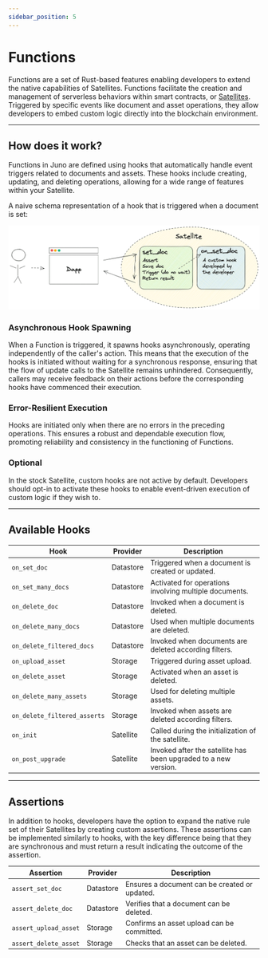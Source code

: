 ```yaml
---
sidebar_position: 5
---
```


# Functions

Functions are a set of Rust-based features enabling developers to extend the native capabilities of Satellites. Functions facilitate the creation and management of serverless behaviors within smart contracts, or [Satellites](../../terminology.md#satellite). Triggered by specific events like document and asset operations, they allow developers to embed custom logic directly into the blockchain environment.

---

## How does it work?

Functions in Juno are defined using hooks that automatically handle event triggers related to documents and assets. These hooks include creating, updating, and deleting operations, allowing for a wide range of features within your Satellite.

A naive schema representation of a hook that is triggered when a document is set:

![Functions hooks flow](../../img/functions.png)

### Asynchronous Hook Spawning

When a Function is triggered, it spawns hooks asynchronously, operating independently of the caller's action. This means that the execution of the hooks is initiated without waiting for a synchronous response, ensuring that the flow of update calls to the Satellite remains unhindered. Consequently, callers may receive feedback on their actions before the corresponding hooks have commenced their execution.

### Error-Resilient Execution

Hooks are initiated only when there are no errors in the preceding operations. This ensures a robust and dependable execution flow, promoting reliability and consistency in the functioning of Functions.

### Optional

In the stock Satellite, custom hooks are not active by default. Developers should opt-in to activate these hooks to enable event-driven execution of custom logic if they wish to.

---

## Available Hooks

| Hook                         | Provider  | Description                                                     |
| ---------------------------- | --------- | --------------------------------------------------------------- |
| `on_set_doc`                 | Datastore | Triggered when a document is created or updated.                |
| `on_set_many_docs`           | Datastore | Activated for operations involving multiple documents.          |
| `on_delete_doc`              | Datastore | Invoked when a document is deleted.                             |
| `on_delete_many_docs`        | Datastore | Used when multiple documents are deleted.                       |
| `on_delete_filtered_docs`    | Datastore | Invoked when documents are deleted according filters.           |
| `on_upload_asset`            | Storage   | Triggered during asset upload.                                  |
| `on_delete_asset`            | Storage   | Activated when an asset is deleted.                             |
| `on_delete_many_assets`      | Storage   | Used for deleting multiple assets.                              |
| `on_delete_filtered_asserts` | Storage   | Invoked when assets are deleted according filters.              |
| `on_init`                    | Satellite | Called during the initialization of the satellite.              |
| `on_post_upgrade`            | Satellite | Invoked after the satellite has been upgraded to a new version. |

---

## Assertions

In addition to hooks, developers have the option to expand the native rule set of their Satellites by creating custom assertions. These assertions can be implemented similarly to hooks, with the key difference being that they are synchronous and must return a result indicating the outcome of the assertion.

| Assertion             | Provider  | Description                                   |
| --------------------- | --------- | --------------------------------------------- |
| `assert_set_doc`      | Datastore | Ensures a document can be created or updated. |
| `assert_delete_doc`   | Datastore | Verifies that a document can be deleted.      |
| `assert_upload_asset` | Storage   | Confirms an asset upload can be committed.    |
| `assert_delete_asset` | Storage   | Checks that an asset can be deleted.          |
